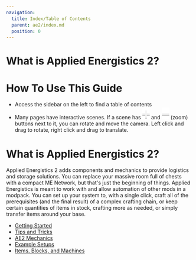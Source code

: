 ```yaml
---
navigation:
  title: Index/Table of Contents
  parent: ae2/index.md
  position: 0
---
```

# What is Applied Energistics 2?

# How To Use This Guide

* Access the sidebar on the left to find a table of contents
* Many pages have interactive scenes. If a scene has ![Plus](assets/diagrams/plus.png)
and ![Minus](assets/diagrams/minus.png) (zoom) buttons next to it, you can rotate and move the camera.
Left click and drag to rotate, right click and drag to translate.

# What is Applied Energistics 2?

Applied Energistics 2 adds components and mechanics to provide logistics and storage solutions. You can replace your
massive room full of chests with a compact ME Network, but that's just the beginning of things.
Applied Energistics is meant to work with and allow automation of other mods in a modpack. You can set up your system to,
with a single click, craft all of the prerequisites (and the final result) of a complex crafting chain, or keep certain
quantities of items in stock, crafting more as needed, or simply transfer items around your base.

* [Getting Started](getting-started.md)
* [Tips and Tricks](tips-and-tricks.md)
* [AE2 Mechanics](ae2-mechanics/ae2-mechanics-index.md)
* [Example Setups](example-setups/example-setups-index.md)
* [Items, Blocks, and Machines](items-blocks-machines/items-blocks-machines-index.md)

<GameScene zoom="4" interactive={true}>
  <ImportStructure src="assets/assemblies/autocraft_setup_greebles.snbt" />
  <IsometricCamera yaw="195" pitch="30" />
</GameScene>